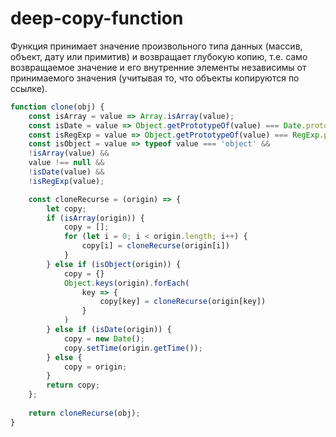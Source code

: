 # deep-copy-function

Функция принимает значение произвольного типа данных (массив, объект, дату или примитив) и возвращает глубокую копию, т.е. само возвращаемое значение и его внутренние элементы независимы от принимаемого значения (учитывая то, что объекты копируются по ссылке).
```javascript
function clone(obj) {
    const isArray = value => Array.isArray(value);
    const isDate = value => Object.getPrototypeOf(value) === Date.prototype;
    const isRegExp = value => Object.getPrototypeOf(value) === RegExp.prototype;
    const isObject = value => typeof value === 'object' && 
    !isArray(value) && 
    value !== null && 
    !isDate(value) && 
    !isRegExp(value);

    const cloneRecurse = (origin) => {
        let copy;
        if (isArray(origin)) {
            copy = [];
            for (let i = 0; i < origin.length; i++) {
                copy[i] = cloneRecurse(origin[i])
            }
        } else if (isObject(origin)) {
            copy = {}
            Object.keys(origin).forEach(
                key => {
                    copy[key] = cloneRecurse(origin[key])
                }
            )
        } else if (isDate(origin)) {
            copy = new Date();
            copy.setTime(origin.getTime());
        } else {
            copy = origin;
        }
        return copy;
    };
    
    return cloneRecurse(obj);
}
```
